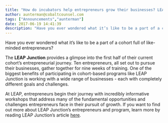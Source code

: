```yaml
---
title: "How do incubators help entrepreneurs grow their businesses? LEAP Junction has provided an overview of their activities and training!"
author: aunterman@cobaltcounsel.com
tags: ["Announcements","aunterman"]
date: 2017-06-19 14:41:39
description: "Have you ever wondered what it’s like to be a part of a cohort full of like-minded entrepreneurs?"
---
```



Have you ever wondered what it’s like to be a part of a cohort full of like-minded entrepreneurs? 

The **LEAP Junction** provides a glimpse into the first half of their current cohort’s entrepreneurial  journey. Ten entrepreneurs, all set out to pursue their businesses, gather together for nine weeks of training. One of the biggest benefits of participating in cohort-based programs like LEAP Junction is working with a wide range of  businesses - each with completely different goals and challenges. 

 

At LEAP, entrepreneurs begin their journey with incredibly informative workshops that address many of the fundamental opportunities and challenges entrepreneurs face in their pursuit of growth. If you want to find out more about LEAP Junction’s entrepreneurs and program, learn more by reading LEAP Junction’s article [here](http://leapjunction.ca/leap-in-halfway-there/).
